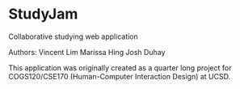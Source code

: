 # StudyJam
Collaborative studying web application

Authors: Vincent Lim
         Marissa Hing
         Josh Duhay

This application was originally created as a quarter long project for COGS120/CSE170 (Human-Computer Interaction Design) at UCSD.
